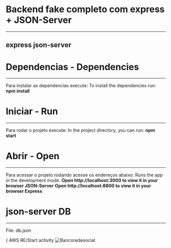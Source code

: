 <h1>Backend fake completo com express + JSON-Server</h1>
<hr>
<h2>express json-server</h2>


<h1>Dependencias - Dependencies</h1>
<hr>
Para instalar as dependencias execute: To install the dependencies run:
<strong>npm install</strong>

<h1>Iniciar - Run</h1>
<hr>
Para rodar o projeto execute: In the project directory, you can run:
<strong>npm start</strong>

<h1>Abrir - Open</h1>
<hr>
Para acessar o projeto rodando acesse os endereços abaixo: Runs the app in the development mode.
<strong>Open http://localhost:3000 to view it in your browser JSON-Server</strong>
<strong>Open http://localhost:8800 to view it in your browser Express</strong>

<h1>json-server DB</h1>
<hr>
File: db.json


{
AWS RE/Start activity
![Bancoredesocial](https://github.com/user-attachments/assets/4d978be2-e07f-4209-b8e6-a655d560dff4)
